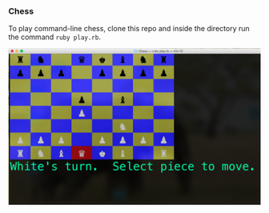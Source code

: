 ### Chess

To play command-line chess, clone this repo and inside the directory run the command
`ruby play.rb`.

![ss]

[ss]: ./Image/ss.png
